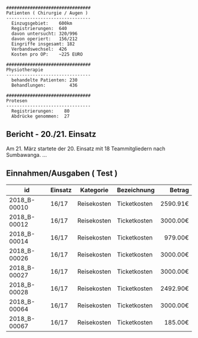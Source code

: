 ```
################################
Patienten ( Chirurgie / Augen )
--------------------------------
  Einzugsgebiet:    600km
  Registrierungen:  640
  davon untersucht: 320/996
  davon operiert:   156/212
  Eingriffe insgesamt: 182
  Verbandswechsel:  426
  Kosten pro OP:    ~225 EURO

################################
Physiotherapie
--------------------------------
  behandelte Patienten: 230
  Behandlungen:         436

################################
Protesen
--------------------------------
  Registrierungen:    80
  Abdrücke genommen:  27
```

## Bericht - 20./21. Einsatz

Am 21. März startete der 20. Einsatz mit 18 Teammitgliedern nach Sumbawanga. ...


## Einnahmen/Ausgaben ( Test )

| id | Einsatz | Kategorie | Bezeichnung | Betrag |
| ------ | ------ | ------ | ------ | ------: |
| 2018_B-00010 | 16/17 | Reisekosten | Ticketkosten | 2590.91&euro; |
| 2018_B-00012 | 16/17 | Reisekosten | Ticketkosten | 3000.00&euro; |
| 2018_B-00014 | 16/17 | Reisekosten | Ticketkosten | 979.00&euro; |
| 2018_B-00026 | 16/17 | Reisekosten | Ticketkosten | 3000.00&euro; |
| 2018_B-00027 | 16/17 | Reisekosten | Ticketkosten | 3000.00&euro; |
| 2018_B-00028 | 16/17 | Reisekosten | Ticketkosten | 2492.90&euro; |
| 2018_B-00064 | 16/17 | Reisekosten | Ticketkosten | 3000.00&euro; |
| 2018_B-00067 | 16/17 | Reisekosten | Ticketkosten | 185.00&euro; |
